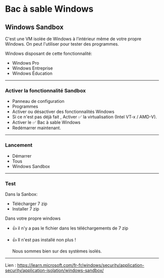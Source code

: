 # Bac à sable Windows
## Windows Sandbox

C'est une VM isolée de Windows à l’intérieur même de votre propre Windows.
On peut l'utiliser pour tester des programmes.

Windows disposant de cette fonctionnalité: 
* Windows Pro
* 	Windows Entreprise
* 	Windows Éducation

-----

### Activer la fonctionnalité Sandbox

* Panneau de configuration
* Programmes
* Activer ou désactiver des fonctionnalités Windows
* Si ce n'est pas déjà fait , Activer ✅ la virtualisation (Intel VT-x / AMD-V).
* Activer le ✅ Bac à sable Windows
* Redémarrer maintenant.

-----

### Lancement

* Démarrer
* Tous
* Windows Sandbox

-----

### Test
Dans la Sanbox:
* Télécharger 7 zip
* Installer 7 zip

Dans votre propre windows 
* 👍 il n'y a pas le fichier dans les téléchargements de 7 zip
* 👍 Il n'est pas installé non plus !

  Nous sommes bien sur des systèmes isolés.
-----

Lien : https://learn.microsoft.com/fr-fr/windows/security/application-security/application-isolation/windows-sandbox/
